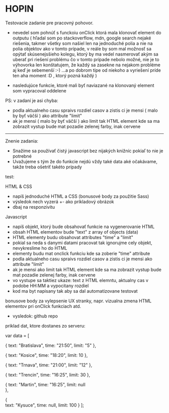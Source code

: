 # HOPIN
Testovacie zadanie pre pracovný pohovor.


- nevedel som pohnúť s funckoiu onClick ktorá mala klonovať element do outputu ( hľadal som po stackoverflow, mdn, google search nejaké riešenia,
takmer všetky som našiel len na jednoduché polia a nie na polia objektov ako v tomto prípade, v reále by som mal možnosť sa opýtať skúsenejsšieho 
kolegu, ktorý by ma vedel nasmerovať akým sa uberať pri riešení problému čo v tomto prípade nebolo možné, nie je to výhovorka len konštatujem,
že každý sa zasekne na nejakom probléme aj keď je sebemenší :-) ...a po dobrom tipe od niekoho a vyriešení príde ten aha moment :D , ktorý pozná každý )

- nasledujúce funkcie, ktoré mali byť naviazané na klonovaný element som vypracoval oddelene
 
 PS: v zadaní je asi chyba:
 - podla aktualneho casu spraivs rozdiel casov a zistis ci je mensi ( malo by byť väčší ) ako attribute "limit"
 - ak je mensi ( malo by byť väčší ) ako limit tak HTML element kde sa ma zobrazit vystup bude mat pozadie zelenej farby, inak cervene

---------------
Znenie zadania:

- Snažíme sa používať čistý javascript bez nijakých knižníc pokiaľ to nie je potrebné
- Uvažujeme s tým že do funkcie nejdú vždy také data aké očakávame, takže treba ošetriť takéto prípady

test:

HTML & CSS
- napíš jednoduché HTML a CSS (bonusové body za použitie Sass)
- výsledok nech vyzerá +- ako príkladový obrázok
- dbaj na responzivitu

Javascript
- napíš objekt, ktorý bude obsahovať funkcie na vygenerovanie HTML
- obsah HTML elementov bude "text" z array of objects (data)
- HTML elementy budu obsahovat attributes "time" a "limit" 
- pokial sa neda s danymi datami pracovat tak ignorujme cely objekt, nevykreslime ho do HTML
- elementy budu mat onclick funkciu kde sa zoberie "time" attribute
- podla aktualneho casu spraivs rozdiel casov a zistis ci je mensi ako attribute "limit"
- ak je mensi ako limit tak HTML element kde sa ma zobrazit vystup bude mat pozadie zelenej farby, inak cervene
- vo vystupe sa taktiez ukaze: text z HTML elemntu, aktualny cas v podobe HH:MM a vypocitany rozdiel
- kod ma byt napisany tak aby sa dal automatizovane testovat

bonusove body za vylepsenie UX stranky, napr. vizualna zmena HTML elementov pri onClick funkciach atd.

- vysledok: github repo

priklad dat, ktore dostanes zo serveru:



var data = [

   {
    text: "Bratislava",
    time: "21:50",
    limit: "5"
   },
    
   {
    text: "Kosice",
    time: "18:20",
    limit: 10
   },
    
   {
    text: "Trnava",
    time: "21:00",
    limit: "12"
   },
    
   {
    text: "Trencin",
    time: "16:25",
    limit: 30
   },
	
   {
    text: "Martin", 
    time: "16:25",
    limit: null  
   },
	
   {    
    text: "Kysuce",
    time: null,
    limit: 100
   }
];
